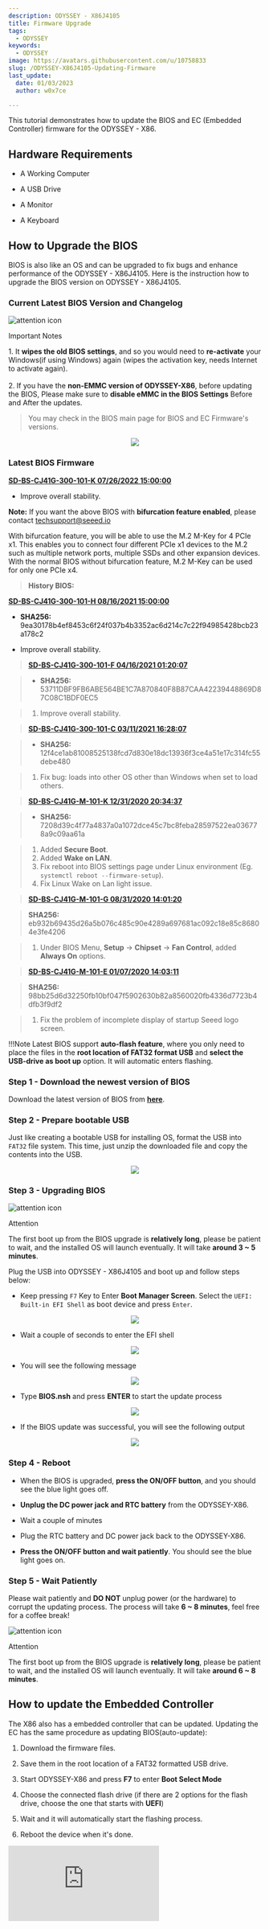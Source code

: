 ```yaml
---
description: ODYSSEY - X86J4105
title: Firmware Upgrade
tags:
  - ODYSSEY
keywords:
  - ODYSSEY
image: https://avatars.githubusercontent.com/u/10758833
slug: /ODYSSEY-X86J4105-Updating-Firmware
last_update:
  date: 01/03/2023
  author: w0x7ce

---
```


<!-- ---
name: ODYSSEY - X86J4105
category: ODYSSEY
bzurl: https://www.seeedstudio.com/ODYSSEY-X86J4105800-p-4445.html
wikiurl:
--- -->

This tutorial demonstrates how to update the BIOS and EC (Embedded Controller) firmware for the ODYSSEY - X86.

## Hardware Requirements

- A Working Computer

- A USB Drive

- A Monitor

- A Keyboard

## How to Upgrade the BIOS

BIOS is also like an OS and can be upgraded to fix bugs and enhance performance of the ODYSSEY - X86J4105. Here is the instruction how to upgrade the BIOS version on ODYSSEY - X86J4105.

### Current Latest BIOS Version and Changelog

<div className="tips" style={{display: 'table', tableLayout: 'fixed', backgroundColor: '#fbd373', height: 'auto', width: '100%'}}>
  <div className="left-icon" style={{display: 'table-cell', verticalAlign: 'middle', backgroundColor: '#FC4A1A', paddingTop: 10, boxSizing: 'border-box', height: 'auto', width: 38, textAlign: 'center'}}><img style={{width: 26, verticalAlign: 'middle'}} src="https://s3-us-west-2.amazonaws.com/static.seeed.cc/seeed/icon/Danger.svg" alt="attention icon" /></div>
  <div className="right-desc" style={{display: 'table-cell', verticalAlign: 'middle', paddingLeft: 15, boxSizing: 'border-box', width: 'calc(95% - 38px)'}}>
    <p style={{color: '#000000', fontWeight: 'bold', marginTop: 10}}>Important Notes</p>
    <p style={{color: '#000000', fontSize: 14}}> 1. It <b>wipes the old BIOS settings</b>, and so you would need to <b>re-activate</b> your Windows(if using Windows) again (wipes the activation key, needs Internet to activate again). <br /><br /> 2. If you have the <b>non-EMMC version of ODYSSEY-X86</b>, before updating the BIOS, Please make sure to <b>disable eMMC in the BIOS Settings</b> Before and After the updates.</p>
  </div>
</div>

> You may check in the BIOS main page for BIOS and EC Firmware's versions.

<div align="center"><img width={1000} src="https://files.seeedstudio.com/wiki/ODYSSEY-X86J4105-Installing-OS/SD-BS-CJ41G-300-101-H.jpg" /></div>

### Latest BIOS Firmware

**[SD-BS-CJ41G-300-101-K 07/26/2022 15:00:00](https://files.seeedstudio.com/wiki/ODYSSEY-X86J4105864/Documents/SD-BS-CJ41G-300-101-K.zip)**

- Improve overall stability.

**Note:** If you want the above BIOS with **bifurcation feature enabled**, please contact techsupport@seeed.io

With bifurcation feature, you will be able to use the M.2 M-Key for 4 PCIe x1. This enables you to connect four different PCIe x1 devices to the M.2 such as multiple network ports, multiple SSDs and other expansion devices. With the normal BIOS without bifurcation feature, M.2 M-Key can be used for only one PCIe x4.

>**History BIOS:**

**[SD-BS-CJ41G-300-101-H 08/16/2021 15:00:00](https://files.seeedstudio.com/wiki/ODYSSEY-X86J4105864/Documents/SD-BS-CJ41G-300-101-H.zip)**

- **SHA256:** 9ea30178b4ef8453c6f24f037b4b3352ac6d214c7c22f94985428bcb23a178c2

- Improve overall stability.

> **[SD-BS-CJ41G-300-101-F 04/16/2021 01:20:07](https://files.seeedstudio.com/wiki/ODYSSEY-X86J4105864/Documents/SD-BS-CJ41G-300-101-F.zip)**

> - **SHA256:** 53711DBF9FB6ABE564BE1C7A870840F8B87CAA42239448869D87C08C1BDF0EC5

>    1. Improve overall stability.

> **[SD-BS-CJ41G-300-101-C 03/11/2021 16:28:07](https://files.seeedstudio.com/wiki/ODYSSEY-X86J4105864/Documents/SD-BS-CJ41G-300-101-C.zip)**

> - **SHA256:** 12f4ce1ab81008525138fcd7d830e18dc13936f3ce4a51e17c314fc55debe480

>    1. Fix bug: loads into other OS other than Windows when set to load others.

> **[SD-BS-CJ41G-M-101-K 12/31/2020 20:34:37](https://files.seeedstudio.com/wiki/ODYSSEY-X86J4105864/Documents/SD-BS-CJ41G-M-101-K.zip)**

> - **SHA256:** 7208d39c4f77a4837a0a1072dce45c7bc8feba28597522ea036778a9c09aa61a

>    1. Added **Secure Boot**.
>    2. Added **Wake on LAN**.
>    3. Fix reboot into BIOS settings page under Linux environment (Eg. `systemctl reboot --firmware-setup`).
>    4. Fix Linux Wake on Lan light issue.

> **[SD-BS-CJ41G-M-101-G 08/31/2020 14:01:20](http://files.seeedstudio.com/wiki/X86-BIOS/SD-BS-CJ41G-M-101-G.zip)**

> **SHA256:** eb932b69435d26a5b076c485c90e4289a697681ac092c18e85c86804e3fe4206

>1. Under BIOS Menu, **Setup** -> **Chipset** -> **Fan Control**, added **Always On** options.

>**[SD-BS-CJ41G-M-101-E 01/07/2020 14:03:11](https://files.seeedstudio.com/wiki/ODYSSEY-X86J4105864/Documents/SD-BS-CJ41G-M-101-E.zip)**

>**SHA256:** 98bb25d6d32250fb10bf047f5902630b82a8560020fb4336d7723b4dfb3f9df2

>1. Fix the problem of incomplete display of startup Seeed logo screen.

!!!Note
        Latest BIOS support **auto-flash feature**, where you only need to place the files in the **root location of FAT32 format USB** and **select the USB-drive as boot up** option. It will automatic enters flashing.

### Step 1 - Download the newest version of BIOS

Download the latest version of BIOS from [**here**](https://files.seeedstudio.com/wiki/ODYSSEY-X86J4105864/Documents/SD-BS-CJ41G-300-101-H.zip).

### Step 2 -  Prepare bootable USB

Just like creating a bootable USB for installing OS, format the USB into `FAT32` file system. This time, just unzip the downloaded file and copy the contents into the USB.

<div align="center"><img width={300} src="https://files.seeedstudio.com/wiki/ODYSSEY-X86J4105864/img/bios-files.png
" /></div>

### Step 3 - Upgrading BIOS

<div className="tips" style={{display: 'table', tableLayout: 'fixed', backgroundColor: '#F5A9A9', height: 'auto', width: '100%'}}>
  <div className="left-icon" style={{display: 'table-cell', verticalAlign: 'middle', backgroundColor: '#DF0101', paddingTop: 10, boxSizing: 'border-box', height: 'auto', width: 38, textAlign: 'center'}}><img style={{width: 26, verticalAlign: 'middle'}} src="https://s3-us-west-2.amazonaws.com/static.seeed.cc/seeed/icon/Danger.svg" alt="attention icon" /></div>
  <div className="right-desc" style={{display: 'table-cell', verticalAlign: 'middle', paddingLeft: 15, boxSizing: 'border-box', width: 'calc(95% - 38px)'}}>
    <p style={{color: '#000000', fontWeight: 'bold', marginTop: 10}}>Attention</p>
    <p style={{color: '#000000', fontSize: 14}}>The first boot up from the BIOS upgrade is <b>relatively long</b>, please be patient to wait, and the installed OS will launch eventually. It will take <b>around 3 ~ 5 minutes</b>.</p>
  </div>
</div>

Plug the USB into ODYSSEY - X86J4105 and boot up and follow steps below:

- Keep pressing `F7` Key to Enter **Boot Manager Screen**. Select the `UEFI: Built-in EFI Shell` as boot device and press `Enter`.

<div align="center"><img width={1000} src="https://files.seeedstudio.com/wiki/ODYSSEY-X86J4105864/img/bios1.jpg" /></div>

- Wait a couple of seconds to enter the EFI shell

<div align="center"><img width={1000} src="https://files.seeedstudio.com/wiki/ODYSSEY-X86J4105864/img/bios2.jpg" /></div>

- You will see the following message

<div align="center"><img width={1000} src="https://files.seeedstudio.com/wiki/ODYSSEY-X86J4105864/img/bios3.jpg" /></div>

- Type **BIOS.nsh** and press **ENTER** to start the update process

<div align="center"><img width={1000} src="https://files.seeedstudio.com/wiki/ODYSSEY-X86J4105864/img/bios4.jpg" /></div>

- If the BIOS update was successful, you will see the following output

<div align="center"><img width={1000} src="https://files.seeedstudio.com/wiki/ODYSSEY-X86J4105864/img/bios5.jpg" /></div>

### Step 4 - Reboot

- When the BIOS is upgraded, **press the ON/OFF button**, and you should see the blue light goes off.

- **Unplug the DC power jack and RTC battery** from the ODYSSEY-X86.

- Wait a couple of minutes

- Plug the RTC battery and DC power jack back to the ODYSSEY-X86.

- **Press the ON/OFF button and wait patiently**. You should see the blue light goes on.

### Step 5 - Wait Patiently

Please wait patiently and **DO NOT** unplug power (or the hardware) to corrupt the updating process. The process will take **6 ~ 8 minutes**, feel free for a coffee break!

<div className="tips" style={{display: 'table', tableLayout: 'fixed', backgroundColor: '#F5A9A9', height: 'auto', width: '100%'}}>
  <div className="left-icon" style={{display: 'table-cell', verticalAlign: 'middle', backgroundColor: '#DF0101', paddingTop: 10, boxSizing: 'border-box', height: 'auto', width: 38, textAlign: 'center'}}><img style={{width: 26, verticalAlign: 'middle'}} src="https://s3-us-west-2.amazonaws.com/static.seeed.cc/seeed/icon/Danger.svg" alt="attention icon" /></div>
  <div className="right-desc" style={{display: 'table-cell', verticalAlign: 'middle', paddingLeft: 15, boxSizing: 'border-box', width: 'calc(95% - 38px)'}}>
    <p style={{color: '#000000', fontWeight: 'bold', marginTop: 10}}>Attention</p>
    <p style={{color: '#000000', fontSize: 14}}>The first boot up from the BIOS upgrade is <b>relatively long</b>, please be patient to wait, and the installed OS will launch eventually. It will take <b>around 6 ~ 8 minutes</b>.</p>
  </div>
</div>

## How to update the Embedded Controller

The X86 also has a embedded controller that can be updated. Updating the EC has the same procedure as updating BIOS(auto-update):

1. Download the firmware files.

2. Save them in the root location of a FAT32 formatted USB drive.

3. Start ODYSSEY-X86 and press **F7** to enter **Boot Select Mode**

4. Choose the connected flash drive (if there are 2 options for the flash drive, choose the one that starts with **UEFI**)

5. Wait and it will automatically start the flashing process.

6. Reboot the device when it's done.

<p style={{textAlign: 'center'}}><iframe width={720} height={480} src="https://www.youtube.com/embed/r7M4T-HOZ20" frameBorder={0} allow="accelerometer; encrypted-media; gyroscope; picture-in-picture" allowFullScreen /></p>

### Latest EC Firmware

[**SD-EC-CJ41G-M-101-R 07/26/2022 17:00:00**](https://files.seeedstudio.com/wiki/ODYSSEY-X86J4105864/Documents/SD-EC-CJ41G-M-101-R.zip)

1. **Fixing bug**: Increase overall stability.

>**History EC Firmware:**

[**SD-EC-CJ41G-M-101-Q 10/12/2021 17:00:00**](https://files.seeedstudio.com/wiki/ODYSSEY-X86J4105864/Documents/SD-EC-CJ41G-M-101-Q.zip)

- **SHA256:** 6009005FF61A64A580F0862343CED1E1E8B4DE8625E326510582063D6E20BCE4

1. **Fixing bug**: Increase overall stability.

[**SD-EC-CJ41G-M-101-O 08/16/2021 15:00:00**](https://files.seeedstudio.com/wiki/ODYSSEY-X86J4105864/Documents/SD-EC-CJ41G-M-101-O.zip)

> - **SHA256:** a08605b8b76bda6a50b64e64c4a9b256297d393f7139ffb2525cc93b28556f13

> 1. **Fixing bug**: Increase overall stability.

> [**SD-EC-CJ41G-M-101-M 04/16/2021 01:20:07**](https://files.seeedstudio.com/wiki/ODYSSEY-X86J4105864/Documents/SD-EC-CJ41G-M-101-M.zip)

> - **SHA256:** DB6E1F77D6EB4B9A79DDAF6E7A55052B7BE6E63B8339C7B948FF111E5C9CA8AD

> 1. **Fixing bug**: Increase overall stability.

> [**SD-EC-CJ41G-M-101-K 03/23/2021 10:57:32**](https://files.seeedstudio.com/wiki/ODYSSEY-X86J4105864/Documents/SD-EC-CJ41G-M-101-K.zip)

> - **SHA256:** 5e479185398121b1913ada3cff03264ea1522196b53f34c9ace77bd1f3ecc47e

> 1. **Fixing bug**: Increase stability of the EC firmware.

> [**SD-EC-CJ41G-M-101-J 02/02/2021 15:39:11**](https://files.seeedstudio.com/wiki/ODYSSEY-X86J4105864/Documents/SD-EC-CJ41G-M-101-J.zip)

> - **SHA256:** 4ab099f45439f8f6ec14e25ae50a64f878eed4c998e39000e17f2047df6bbb83

> 1. **Fixing bug**: Shutting down during BIOS setting page causes the ODYSSEY needs to reset the power in order to turn back on.

> [**SD-EC-CJ41G-M-101-I 12/31/2020 20:34:37**](https://files.seeedstudio.com/wiki/ODYSSEY-X86J4105864/Documents/SD-EC-CJ41G-M-101-I.zip)

> - **SHA256:** 94f664401120183238c5eaa41ea267b240dd5836fa879c568bf3275bca508c52

> 1. Optimize FAN control logic

>**[SD-EC-CJ41G-M-101-C 08/31/2020 14:01:20](https://files.seeedstudio.com/wiki/ODYSSEY-X86J4105864/Documents/SD-EC-CJ41G-M-101-C.zip)**

>- **SHA256:** 4b7ed82357eb608c3ec00f6f5f0358a35e63b327ae33855eb5e7608814f8df6a

> 1. Optimize the problem of incorrect starting and turning temperature of the Fan.

## Tech Support

Please submit any technical issue into our [forum](https://forum.seeedstudio.com/)
<div>
  <br /><p style={{textAlign: 'center'}}><a href="https://www.seeedstudio.com/act-4.html?utm_source=wiki&utm_medium=wikibanner&utm_campaign=newproducts" target="_blank"><img src="https://files.seeedstudio.com/wiki/Wiki_Banner/new_product.jpg" /></a></p>
</div>
